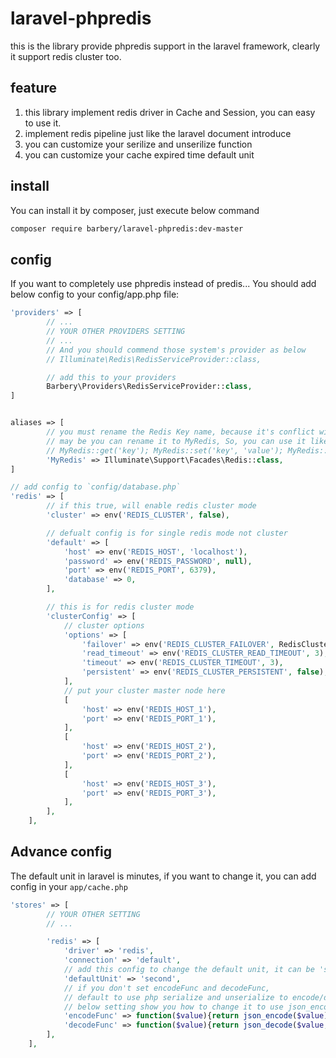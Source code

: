 # laravel-phpredis
this is the library provide phpredis support in the laravel framework, clearly it support redis cluster too.

## feature
1. this library implement redis driver in Cache and Session, you can easy to use it. 
2. implement redis pipeline just like the laravel document introduce
3. you can customize your serilize and unserilize function
4. you can customize your cache expired time default unit


## install
You can install it by composer, just execute below command
```bash
composer require barbery/laravel-phpredis:dev-master
```

## config
If you want to completely use phpredis instead of predis... You should add below config to your config/app.php file:
```php
'providers' => [
        // ...
        // YOUR OTHER PROVIDERS SETTING 
        // ...
        // And you should commend those system's provider as below
        // Illuminate\Redis\RedisServiceProvider::class,

        // add this to your providers
        Barbery\Providers\RedisServiceProvider::class,
]


aliases => [
        // you must rename the Redis Key name, because it's conflict with the \Redis class provide by phpredis
        // may be you can rename it to MyRedis, So, you can use it like that: 
        // MyRedis::get('key'); MyRedis::set('key', 'value'); MyRedis::pipeline(function($pipe){YOUR_CODE});
        'MyRedis' => Illuminate\Support\Facades\Redis::class,
]
```



```php
// add config to `config/database.php`
'redis' => [
        // if this true, will enable redis cluster mode
        'cluster' => env('REDIS_CLUSTER', false),

        // defualt config is for single redis mode not cluster
        'default' => [
            'host' => env('REDIS_HOST', 'localhost'),
            'password' => env('REDIS_PASSWORD', null),
            'port' => env('REDIS_PORT', 6379),
            'database' => 0,
        ],

        // this is for redis cluster mode
        'clusterConfig' => [
            // cluster options
            'options' => [
                'failover' => env('REDIS_CLUSTER_FAILOVER', RedisCluster::FAILOVER_ERROR),
                'read_timeout' => env('REDIS_CLUSTER_READ_TIMEOUT', 3),
                'timeout' => env('REDIS_CLUSTER_TIMEOUT', 3),
                'persistent' => env('REDIS_CLUSTER_PERSISTENT', false),
            ],
            // put your cluster master node here
            [
                'host' => env('REDIS_HOST_1'),
                'port' => env('REDIS_PORT_1'),
            ],
            [
                'host' => env('REDIS_HOST_2'),
                'port' => env('REDIS_PORT_2'),
            ],
            [
                'host' => env('REDIS_HOST_3'),
                'port' => env('REDIS_PORT_3'),
            ],
        ],
    ],

```


## Advance config
The default unit in laravel is minutes, if you want to change it, you can add config in your `app/cache.php`
```php
'stores' => [
        // YOUR OTHER SETTING
        // ...

        'redis' => [
            'driver' => 'redis',
            'connection' => 'default',
            // add this config to change the default unit, it can be 'second','minute','hour'
            'defaultUnit' => 'second',
            // if you don't set encodeFunc and decodeFunc,
            // default to use php serialize and unserialize to encode/decode value
            // below setting show you how to change it to use json_encode/json_decode to encode/decode value
            'encodeFunc' => function($value){return json_encode($value);},
            'decodeFunc' => function($value){return json_decode($value, true);},
        ],
    ],
```
